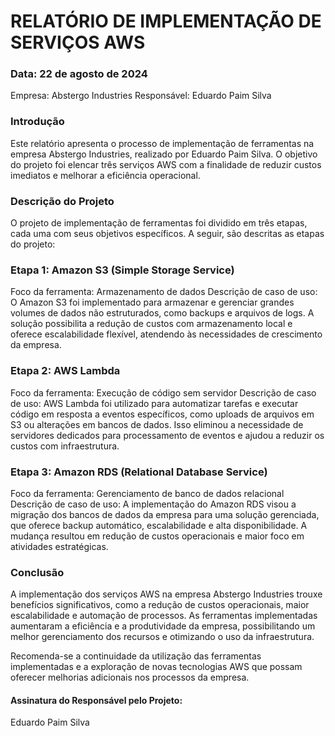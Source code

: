 <h1>RELATÓRIO DE IMPLEMENTAÇÃO DE SERVIÇOS AWS</h1>
<h3>Data: 22 de agosto de 2024</h3>
Empresa: Abstergo Industries
Responsável: Eduardo Paim Silva

<h3>Introdução</h3>
Este relatório apresenta o processo de implementação de ferramentas na empresa Abstergo Industries, realizado por Eduardo Paim Silva. O objetivo do projeto foi elencar três serviços AWS com a finalidade de reduzir custos imediatos e melhorar a eficiência operacional.

<h3>Descrição do Projeto</h3>
<text>O projeto de implementação de ferramentas foi dividido em três etapas, cada uma com seus objetivos específicos. A seguir, são descritas as etapas do projeto:</text>

<h3>Etapa 1: Amazon S3 (Simple Storage Service)</h3>
Foco da ferramenta: Armazenamento de dados
Descrição de caso de uso: O Amazon S3 foi implementado para armazenar e gerenciar grandes volumes de dados não estruturados, como backups e arquivos de logs. A solução possibilita a redução de custos com armazenamento local e oferece escalabilidade flexível, atendendo às necessidades de crescimento da empresa.
<h3>Etapa 2: AWS Lambda</h3>
Foco da ferramenta: Execução de código sem servidor
Descrição de caso de uso: AWS Lambda foi utilizado para automatizar tarefas e executar código em resposta a eventos específicos, como uploads de arquivos em S3 ou alterações em bancos de dados. Isso eliminou a necessidade de servidores dedicados para processamento de eventos e ajudou a reduzir os custos com infraestrutura.
<h3>Etapa 3: Amazon RDS (Relational Database Service)</h3>
Foco da ferramenta: Gerenciamento de banco de dados relacional
Descrição de caso de uso: A implementação do Amazon RDS visou a migração dos bancos de dados da empresa para uma solução gerenciada, que oferece backup automático, escalabilidade e alta disponibilidade. A mudança resultou em redução de custos operacionais e maior foco em atividades estratégicas.
<h3>Conclusão</h3>
A implementação dos serviços AWS na empresa Abstergo Industries trouxe benefícios significativos, como a redução de custos operacionais, maior escalabilidade e automação de processos. As ferramentas implementadas aumentaram a eficiência e a produtividade da empresa, possibilitando um melhor gerenciamento dos recursos e otimizando o uso da infraestrutura.

Recomenda-se a continuidade da utilização das ferramentas implementadas e a exploração de novas tecnologias AWS que possam oferecer melhorias adicionais nos processos da empresa.

<h4>Assinatura do Responsável pelo Projeto:</h4>
Eduardo Paim Silva
